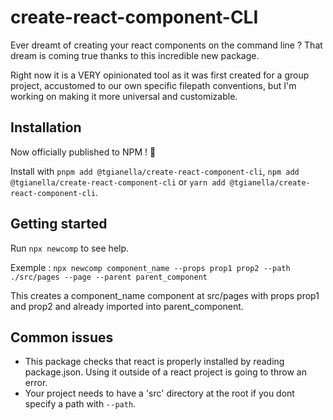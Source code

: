 # create-react-component-CLI
Ever dreamt of creating your react components on the command line ? That dream is coming true thanks to this incredible new package.

Right now it is a VERY opinionated tool as it was first created for a group project, accustomed to our own specific filepath conventions, but I'm working on making it more universal and customizable.

## Installation

Now officially published to NPM ! :tada:

Install with `pnpm add @tgianella/create-react-component-cli`, `npm add @tgianella/create-react-component-cli` or `yarn add @tgianella/create-react-component-cli`.

## Getting started

Run `npx newcomp` to see help.

Exemple : `npx newcomp component_name --props prop1 prop2 --path ./src/pages --page --parent parent_component`

This creates a component_name component at src/pages with props prop1 and prop2 and already imported into parent_component.

## Common issues

- This package checks that react is properly installed by reading package.json. Using it outside of a react project is going to throw an error.
- Your project needs to have a 'src' directory at the root if you dont specify a path with `--path`.

